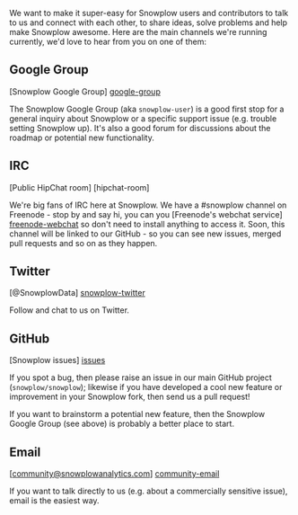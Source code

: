 We want to make it super-easy for Snowplow users and contributors to talk to us and connect with each other, to share ideas, solve problems and help make Snowplow awesome. Here are the main channels we're running currently, we'd love to hear from you on one of them:

## Google Group

[Snowplow Google Group] [google-group]

The Snowplow Google Group (aka `snowplow-user`) is a good first stop for a general inquiry about Snowplow or a specific support issue (e.g. trouble setting Snowplow up). It's also a good forum for discussions about the roadmap or potential new functionality.

## IRC

[Public HipChat room] [hipchat-room]

We're big fans of IRC here at Snowplow. We have a #snowplow channel on Freenode - stop by and say hi, you can you [Freenode's webchat service] [freenode-webchat] so don't need to install anything to access it. Soon, this channel will be linked to our GitHub - so you can see new issues, merged pull requests and so on as they happen.

## Twitter

[@SnowplowData] [snowplow-twitter]

Follow and chat to us on Twitter.

## GitHub

[Snowplow issues] [issues]

If you spot a bug, then please raise an issue in our main GitHub project (`snowplow/snowplow`); likewise if you have developed a cool new feature or improvement in your Snowplow fork, then send us a pull request!

If you want to brainstorm a potential new feature, then the Snowplow Google Group (see above) is probably a better place to start.

## Email

[community@snowplowanalytics.com] [community-email]

If you want to talk directly to us (e.g. about a commercially sensitive issue), email is the easiest way.

[google-group]: https://groups.google.com/forum/#!forum/snowplow-user
[snowplow-twitter]: https://twitter.com/SnowplowData
[new-issue]: https://github.com/snowplow/snowplow/issues/new
[issues]: https://github.com/snowplow/snowplow/issues?direction=desc&sort=created&state=open
[community-email]: mailto:community@snowplowanalytics.com
[freenode-webchat]: http://webchat.freenode.net/